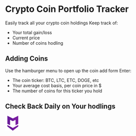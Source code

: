 # Crypto Coin Portfolio Tracker

Easily track all your crypto coin holdings
Keep track of:
 - Your total gain/loss
 - Current price
 - Number of coins hodling

## Adding Coins

Use the hamburger menu to open up the coin add form
Enter:
 - The coin ticker: BTC, LTC, ETC, DOGE, etc  
 - Your average cost basis, per coin price in $
 - The number of coins for this ticker you hold


## Check Back Daily on Your hodlings

![alt text](https://github.com/adam-p/markdown-here/raw/master/src/common/images/icon48.png "Coinfox")
